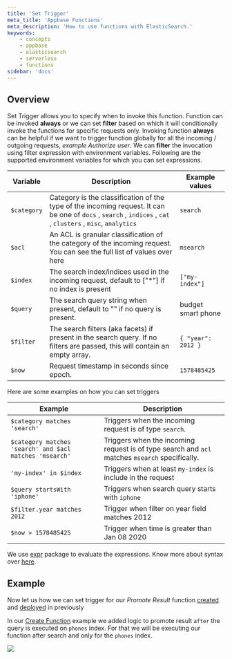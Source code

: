 ```yaml
---
title: 'Set Trigger'
meta_title: 'Appbase Functions'
meta_description: 'How to use functions with ElasticSearch.'
keywords:
    - concepts
    - appbase
    - elasticsearch
    - serverless
    - functions
sidebar: 'docs'
---
```


## Overview

Set Trigger allows you to specify when to invoke this function. Function can be invoked **always** or we can set **filter** based on which it will conditionally invoke the functions for specific requests only. Invoking function **always** can be helpful if we want to trigger function globally for all the incoming / outgoing requests, _example Authorize user_. We can **filter** the invocation using filter expression with environment variables. Following are the supported environment variables for which you can set expressions.

| Variable    | Description                                                                                                                                                   | Example values     |
| ----------- | ------------------------------------------------------------------------------------------------------------------------------------------------------------- | ------------------ |
| `$category` | Category is the classification of the type of the incoming request. It can be one of `docs` , `search` , `indices` , `cat` , `clusters` , `misc`, `analytics` | `search`           |
| `$acl`      | An ACL is granular classification of the category of the incoming request. You can see the full list of values over here                                      | `msearch`          |
| `$index`    | The search index/indices used in the incoming request, default to ["*"] if no index is present                                                                | `["my-index"]`     |
| `$query`    | The search query string when present, default to "" if no query is present.                                                                                   | budget smart phone |
| `$filter`   | The search filters (aka facets) if present in the search query. If no filters are passed, this will contain an empty array.                                   | `{ "year": 2012 }` |
| `$now`      | Request timestamp in seconds since epoch.                                                                                                                     | `1578485425`       |

Here are some examples on how you can set triggers

| Example                                                 | Description                                                                                    |
| ------------------------------------------------------- | ---------------------------------------------------------------------------------------------- |
| `$category matches 'search'`                            | Triggers when the incoming request is of type `search`.                                        |
| `$category matches 'search' and $acl matches 'msearch'` | Triggers when the incoming request is of type search and `acl` matches `msearch` specifically. |
| `'my-index' in $index`                                  | Triggers when at least `my-index` is include in the request                                    |
| `$query startsWith 'iphone'`                            | Triggers when search query starts with `iphone`                                                |
| `$filter.year matches 2012`                             | Trigger when filter on year field matches 2012                                                 |
| `$now > 1578485425`                                     | Trigger when time is greater than Jan 08 2020                                                  |

We use [expr](https://github.com/antonmedv/expr/blob/master/docs/Language-Definition.md) package to evaluate the expressions. Know more about syntax over [here](https://github.com/antonmedv/expr/blob/master/docs/Language-Definition.md).

## Example

Now let us how we can set trigger for our _Promote Result_ function [created](/docs/search/Functions/create) and [deployed](/docs/search/Functions/deploy) in previously

In our [Create Function](/docs/search/Functions/create) example we added logic to promote result `after` the query is executed on `phones` index. For that we will be executing our function after search and only for the `phones` index.

![](https://www.dropbox.com/s/ckziwma2lr2tpr7/Screenshot%202020-01-31%2009.19.09.png?raw=1)
